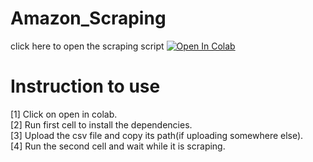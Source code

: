 # Amazon_Scraping
click here to open the scraping script [![Open In Colab](https://colab.research.google.com/assets/colab-badge.svg)](https://colab.research.google.com/drive/1OPX6kMbdLaHFMDCQOnxnn2Jyf_4o_LZh?usp=sharing)
# Instruction to use
[1] Click on open in colab.\
[2] Run first cell to install the dependencies.\
[3] Upload the csv file and copy its path(if uploading somewhere else).\
[4] Run the second cell and wait while it is scraping.
